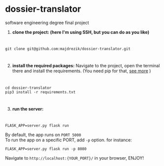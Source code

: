 # dossier-translator

software engineering degree final project

1. **clone the project: (here I'm using SSH, but you can do as you like)**

#

    git clone git@github.com:majdrezik/dossier-translator.git

#

2. **install the required packages:**
Navigate to the project, open the terminal there and install the requirements. (You need pip for that, [see more](https://pip.pypa.io/en/stable/cli/pip_install/) )
#

    cd dossier-translator
    pip3 install -r requirements.txt

#

3. **run the server:**

#

    FLASK_APP=server.py flask run
    
By default, the app runs on `PORT 5000` <br>
To run the app on a specific PORT, add `-p` option. for instance:

    FLASK_APP=server.py flask run -p 8080

Navigate to `http://localhost:{YOUR_PORT}/` in your browser, ENJOY!
